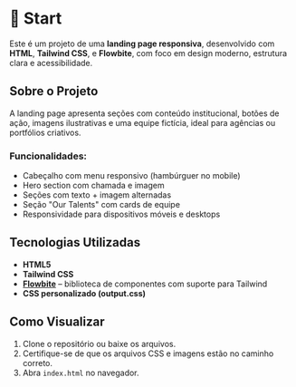 # 🌱 Start 

Este é um projeto de uma **landing page responsiva**, desenvolvido com **HTML**, **Tailwind CSS**, e **Flowbite**, com foco em design moderno, estrutura clara e acessibilidade.

## Sobre o Projeto

A landing page apresenta seções com conteúdo institucional, botões de ação, imagens ilustrativas e uma equipe fictícia, ideal para agências ou portfólios criativos.

### Funcionalidades:
- Cabeçalho com menu responsivo (hambúrguer no mobile)
- Hero section com chamada e imagem
- Seções com texto + imagem alternadas
- Seção "Our Talents" com cards de equipe
- Responsividade para dispositivos móveis e desktops

## Tecnologias Utilizadas

- **HTML5**  
- **Tailwind CSS**  
- **[Flowbite](https://flowbite.com/)** – biblioteca de componentes com suporte para Tailwind  
- **CSS personalizado (output.css)**  

## Como Visualizar

1. Clone o repositório ou baixe os arquivos.
2. Certifique-se de que os arquivos CSS e imagens estão no caminho correto.
3. Abra `index.html` no navegador.